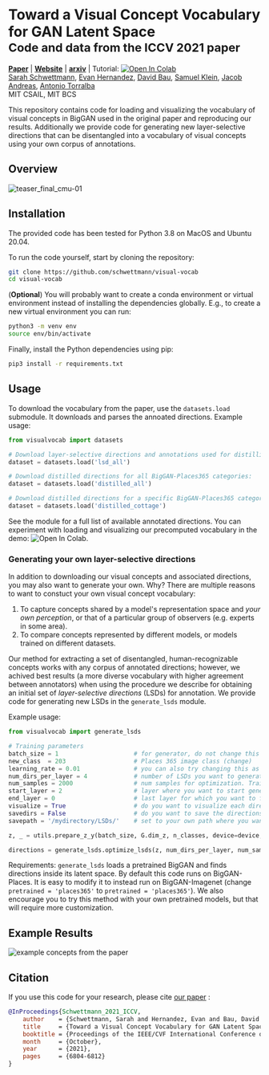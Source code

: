 # Toward a Visual Concept Vocabulary for GAN Latent Space <br><sub>Code and data from the ICCV 2021 paper</sub>


[**Paper**](https://openaccess.thecvf.com/content/ICCV2021/html/Schwettmann_Toward_a_Visual_Concept_Vocabulary_for_GAN_Latent_Space_ICCV_2021_paper.html)  |
[**Website**]( https://visualvocab.csail.mit.edu/) |
[**arxiv**](https://arxiv.org/pdf/2110.04292.pdf) | Tutorial: [![Open In Colab](https://colab.research.google.com/assets/colab-badge.svg)](https://colab.research.google.com/github/schwettmann/visual-vocab/blob/main/visualvocab/notebooks/demo.ipynb)<br>
[Sarah Schwettmann](https://cogconfluence.com), [Evan Hernandez](https://evandez.com/), [David Bau](http://davidbau.com/), [Samuel Klein](http://blogs.harvard.edu/sj/), [Jacob Andreas](https://www.mit.edu/~jda/), [Antonio Torralba](https://groups.csail.mit.edu/vision/torralbalab/) <br>
MIT CSAIL, MIT BCS

This repository contains code for loading and visualizing the vocabulary of visual concepts in BigGAN used in the original paper and reproducing our results. Additionally we provide code for generating new layer-selective directions that can be disentangled into a vocabulary of visual concepts using your own corpus of annotations.

## Overview

![teaser_final_cmu-01](https://user-images.githubusercontent.com/26309530/137186304-0c89f9bc-3f74-4b93-8972-245605cad2a7.png)

## Installation

The provided code has been tested for Python 3.8 on MacOS and Ubuntu 20.04. 

To run the code yourself, start by cloning the repository:
```bash
git clone https://github.com/schwettmann/visual-vocab
cd visual-vocab
```
(**Optional**) You will probably want to create a conda environment or virtual environment instead of installing the dependencies globally. E.g., to create a new virtual environment you can run:
```bash
python3 -m venv env
source env/bin/activate
```
Finally, install the Python dependencies using pip:
```bash
pip3 install -r requirements.txt
```

## Usage

To download the vocabulary from the paper, use the `datasets.load` submodule. It downloads and parses the annoated directions. Example usage:
```python
from visualvocab import datasets

# Download layer-selective directions and annotations used for distilling single-word directions:
dataset = datasets.load('lsd_all')

# Download distilled directions for all BigGAN-Places365 categories:
dataset = datasets.load('distilled_all')

# Download distilled directions for a specific BigGAN-Places365 category:
dataset = datasets.load('distilled_cottage')
```
See the module for a full list of available annotated directions. You can experiment with loading and visualizing our precomputed vocabulary in the demo: ![Open In Colab](https://colab.research.google.com/assets/colab-badge.svg). 

### Generating your own layer-selective directions
In addition to downloading our visual concepts and associated directions, you may also want to generate your own. Why? There are multiple reasons to want to constuct your own visual concept vocabulary:
  1. To capture concepts shared by a model's representation space and _your own perception_, or that of a particular group of observers (e.g. experts in some area).
  2. To compare concepts represented by different models, or models trained on different datasets.
 
Our method for extracting a set of disentangled, human-recognizable concepts works with any corpus of annotated directions; however, we achived best results (a more diverse vocabulary with higher agreement between annotators) when using the procedure we describe for obtaining an initial set of _layer-selective directions_ (LSDs) for annotation. We provide code for generating new LSDs in the `generate_lsds` module. 

Example usage:
```python
from visualvocab import generate_lsds 

# Training parameters 
batch_size = 1                     # for generator, do not change this
new_class  = 203                   # Places 365 image class (change)
learning_rate = 0.01               # you can also try changing this as well
num_dirs_per_layer = 4             # number of LSDs you want to generate per layer
num_samples = 2000                 # num samples for optimization. Training on 2000 samples should get you a desired result.
start_layer = 2                    # layer where you want to start generating LSDs (higher layer numbers are closer to image output)
end_layer = 0                      # last layer for which you want to find LSDs. leave end_layer = 0 and you will calcualate LSDs for all layers before (&incl.) start layer. 
visualize = True                   # do you want to visualize each direction after it is generated? 
savedirs = False                   # do you want to save the directions? 
savepath = '/mydirectory/LSDs/'    # set to your own path where you want to save the directions

z, _ = utils.prepare_z_y(batch_size, G.dim_z, n_classes, device=device, z_var=0.5)   #generate a random z to start 

directions = generate_lsds.optimize_lsds(z, num_dirs_per_layer, num_samples, start_layer, end_layer, visualize, learning_rate, new_class, savedirs, savepath)

```
Requirements: `generate_lsds` loads a pretrained BigGAN and finds directions inside its latent space. By default this code runs on BigGAN-Places. It is easy to modify it to instead run on BigGAN-Imagenet (change `pretrained = 'places365'` to `pretrained = 'places365'`). We also encourage you to try this method with your own pretrained models, but that will require more customization. 

## Example Results

![example concepts from the paper](https://github.com/schwettmann/visual-vocab/blob/main/visualvocab/example_concepts.jpg?raw=true)

## Citation

If you use this code for your research, please cite [our paper](https://arxiv.org/pdf/2110.04292.pdf) : 

```bibtex
@InProceedings{Schwettmann_2021_ICCV,
    author    = {Schwettmann, Sarah and Hernandez, Evan and Bau, David and Klein, Samuel and Andreas, Jacob and Torralba, Antonio},
    title     = {Toward a Visual Concept Vocabulary for GAN Latent Space},
    booktitle = {Proceedings of the IEEE/CVF International Conference on Computer Vision (ICCV)},
    month     = {October},
    year      = {2021},
    pages     = {6804-6812}
}
```
